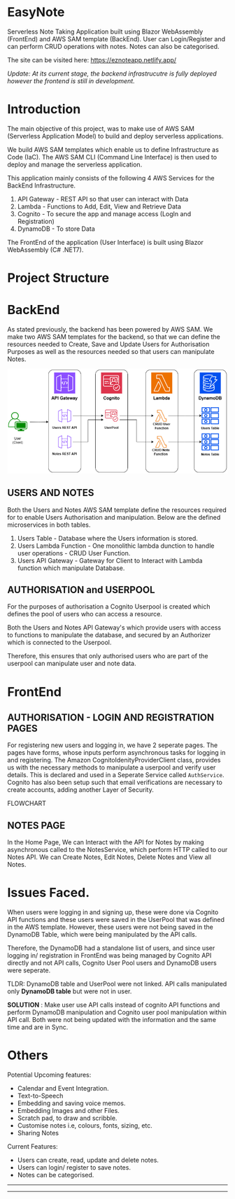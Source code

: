 # EasyNote
Serverless Note Taking Application built using Blazor WebAssembly (FrontEnd) and AWS SAM template (BackEnd). User can Login/Register and can perform CRUD operations with notes. Notes can also be categorised.

The site can be visited here: https://eznoteapp.netlify.app/ 

<i> Update: At its current stage, the backend infrastrucutre is fully deployed however the frontend is still in development. </i>

# Introduction
The main objective of this project, was to make use of AWS SAM (Serverless Application Model) to build and deploy serverless applications. 

We build AWS SAM templates which enable us to define Infrastructure as Code (IaC). The AWS SAM CLI (Command Line Interface) is then used to deploy and manage the serverless application. 

This application mainly consists of the following 4 AWS Services for the BackEnd Infrastructure.
1) API Gateway - REST API so that user can interact with Data
2) Lambda - Functions to Add, Edit, View and Retrieve Data
3) Cognito - To secure the app and manage access (LogIn and Registration)
4) DynamoDB - To store Data

The FrontEnd of the application (User Interface) is built using Blazor WebAssembly (C# .NET7).


# Project Structure

# BackEnd
As stated previously, the backend has been powered by AWS SAM. We make two AWS SAM templates for the backend, so that we can define the resources needed to Create, Save and Update Users for Authorisation Purposes as well as the resources needed so that users can manipulate Notes.

<img src="./aws chart (1).png" title="architectural overview of BackEnd">

## USERS AND NOTES
Both the Users and Notes AWS SAM template define the resources required for to enable Users Authorisation and manipulation. Below are the defined microservices in both tables. 

1) Users Table - Database where the Users information is stored.
2) Users Lambda Function - One monolithic lambda dunction to handle user operations - CRUD User Function.
3) Users API Gateway - Gateway for Client to Interact with Lambda function which manipulate Database.

## AUTHORISATION and USERPOOL

For the purposes of authorisation a Cognito Userpool is created which defines the pool of users who can access a resource.

Both the Users and Notes API Gateway's which provide users with access to functions to manipulate the database, and secured by an Authorizer which is connected to the Userpool.

Therefore, this ensures that only authorised users who are part of the userpool can manipulate user and note data.

# FrontEnd

## AUTHORISATION - LOGIN AND REGISTRATION PAGES

For registering new users and logging in, we have 2 seperate pages. The pages have forms, whose inputs perform asynchronous tasks for logging in and registering.
The Amazon CognitoIdenityProviderClient class, provides us with the necessary methods to manipulate a userpool and verify user details. This is declared and used in a Seperate Service called `AuthService`. 
Cognito has also been setup such that email verifications are necessary to create accounts, adding another Layer of Security.

FLOWCHART

## NOTES PAGE

In the Home Page, We can Interact with the API for Notes by making asynchronous called to the NotesService, which perform HTTP called to our Notes API. We can Create Notes, Edit Notes, Delete Notes and View all Notes.


# Issues Faced.

When users were logging in and signing up, these were done via Cognito API functions and these users were saved in the UserPool that was defined in the AWS template.
However, these users were not being saved in the DynamoDB Table, which were being manipulated by the API calls. 

Therefore, the DynamoDB had a standalone list of users, and since user logging in/ registration in FrontEnd was being managed by Cognito API directly and not API calls, Cognito User Pool users and DynamoDB users were seperate.

TLDR: DynamoDB table and UserPool were not linked. API calls manipulated only <b>DynamoDB table</b> but were not in user.

<b>SOLUTION</b> : Make user use API calls instead of cognito API functions and perform DynamoDB manipulation and Cognito user pool manipulation within API call. Both were not being updated with the information and the same time and are in Sync.

# Others

Potential Upcoming features:
- Calendar and Event Integration.
- Text-to-Speech
- Embedding and saving voice memos.
- Embedding Images and other Files.
- Scratch pad, to draw and scribble.
- Customise notes i.e, colours, fonts, sizing, etc.
- Sharing Notes

Current Features:
- Users can create, read, update and delete notes.
- Users can login/ register to save notes.
- Notes can be categorised.




------------------------------------------------------------------------------------------
-----------------------------------------------------------------------------------------
